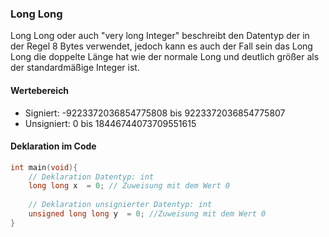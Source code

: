 ### Long Long
Long Long oder auch "very long Integer" beschreibt den Datentyp der in der Regel 8 Bytes verwendet, jedoch kann es auch der Fall sein das Long Long die doppelte Länge hat wie der normale Long und deutlich größer als der standardmäßige Integer ist.
#### Wertebereich
* Signiert: -9223372036854775808 bis 9223372036854775807
* Unsigniert: 0 bis 18446744073709551615
#### Deklaration im Code
```c
int main(void){
	// Deklaration Datentyp: int
	long long x  = 0; // Zuweisung mit dem Wert 0
	
	// Deklaration unsignierter Datentyp: int
	unsigned long long y  = 0; //Zuweisung mit dem Wert 0
}
```